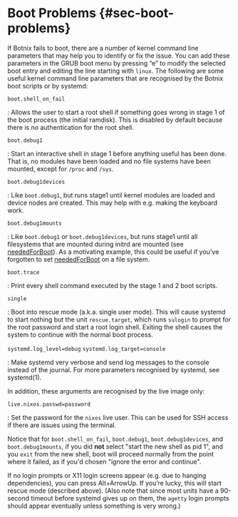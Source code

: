 # Boot Problems {#sec-boot-problems}

If Botnix fails to boot, there are a number of kernel command line parameters that may help you to identify or fix the issue. You can add these parameters in the GRUB boot menu by pressing “e” to modify the selected boot entry and editing the line starting with `linux`. The following are some useful kernel command line parameters that are recognised by the Botnix boot scripts or by systemd:

`boot.shell_on_fail`

: Allows the user to start a root shell if something goes wrong in stage 1 of the boot process (the initial ramdisk). This is disabled by default because there is no authentication for the root shell.

`boot.debug1`

: Start an interactive shell in stage 1 before anything useful has been done. That is, no modules have been loaded and no file systems have been mounted, except for `/proc` and `/sys`.

`boot.debug1devices`

: Like `boot.debug1`, but runs stage1 until kernel modules are loaded and device nodes are created. This may help with e.g. making the keyboard work.

`boot.debug1mounts`

: Like `boot.debug1` or `boot.debug1devices`, but runs stage1 until all filesystems that are mounted during initrd are mounted (see [neededForBoot](#opt-fileSystems._name_.neededForBoot)). As a motivating example, this could be useful if you've forgotten to set [neededForBoot](#opt-fileSystems._name_.neededForBoot) on a file system.

`boot.trace`

: Print every shell command executed by the stage 1 and 2 boot scripts.

`single`

: Boot into rescue mode (a.k.a. single user mode). This will cause systemd to start nothing but the unit `rescue.target`, which runs `sulogin` to prompt for the root password and start a root login shell. Exiting the shell causes the system to continue with the normal boot process.

`systemd.log_level=debug` `systemd.log_target=console`

: Make systemd very verbose and send log messages to the console instead of the journal. For more parameters recognised by systemd, see systemd(1).

In addition, these arguments are recognised by the live image only:

`live.nixos.passwd=password`

: Set the password for the `nixos` live user. This can be used for SSH access if there are issues using the terminal.

Notice that for `boot.shell_on_fail`, `boot.debug1`, `boot.debug1devices`, and `boot.debug1mounts`, if you did **not** select "start the new shell as pid 1", and you `exit` from the new shell, boot will proceed normally from the point where it failed, as if you'd chosen "ignore the error and continue".

If no login prompts or X11 login screens appear (e.g. due to hanging dependencies), you can press Alt+ArrowUp. If you’re lucky, this will start rescue mode (described above). (Also note that since most units have a 90-second timeout before systemd gives up on them, the `agetty` login prompts should appear eventually unless something is very wrong.)
